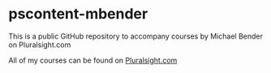 # pscontent-mbender
This is a public GitHub repository to accompany courses by Michael Bender on Pluralsight.com

All of my courses can be found on [Pluralsight.com](https://app.pluralsight.com/profile/author/michael-bender?aid=7010a000001xAKZAA2)
